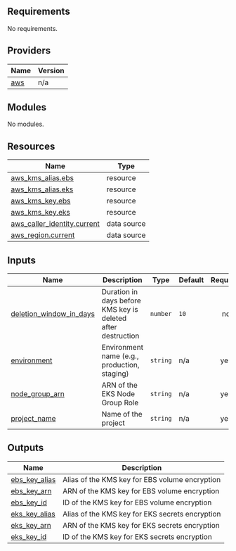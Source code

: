 <!-- BEGIN_TF_DOCS -->
## Requirements

No requirements.

## Providers

| Name | Version |
|------|---------|
| <a name="provider_aws"></a> [aws](#provider\_aws) | n/a |

## Modules

No modules.

## Resources

| Name | Type |
|------|------|
| [aws_kms_alias.ebs](https://registry.terraform.io/providers/hashicorp/aws/latest/docs/resources/kms_alias) | resource |
| [aws_kms_alias.eks](https://registry.terraform.io/providers/hashicorp/aws/latest/docs/resources/kms_alias) | resource |
| [aws_kms_key.ebs](https://registry.terraform.io/providers/hashicorp/aws/latest/docs/resources/kms_key) | resource |
| [aws_kms_key.eks](https://registry.terraform.io/providers/hashicorp/aws/latest/docs/resources/kms_key) | resource |
| [aws_caller_identity.current](https://registry.terraform.io/providers/hashicorp/aws/latest/docs/data-sources/caller_identity) | data source |
| [aws_region.current](https://registry.terraform.io/providers/hashicorp/aws/latest/docs/data-sources/region) | data source |

## Inputs

| Name | Description | Type | Default | Required |
|------|-------------|------|---------|:--------:|
| <a name="input_deletion_window_in_days"></a> [deletion\_window\_in\_days](#input\_deletion\_window\_in\_days) | Duration in days before KMS key is deleted after destruction | `number` | `10` | no |
| <a name="input_environment"></a> [environment](#input\_environment) | Environment name (e.g., production, staging) | `string` | n/a | yes |
| <a name="input_node_group_arn"></a> [node\_group\_arn](#input\_node\_group\_arn) | ARN of the EKS Node Group Role | `string` | n/a | yes |
| <a name="input_project_name"></a> [project\_name](#input\_project\_name) | Name of the project | `string` | n/a | yes |

## Outputs

| Name | Description |
|------|-------------|
| <a name="output_ebs_key_alias"></a> [ebs\_key\_alias](#output\_ebs\_key\_alias) | Alias of the KMS key for EBS volume encryption |
| <a name="output_ebs_key_arn"></a> [ebs\_key\_arn](#output\_ebs\_key\_arn) | ARN of the KMS key for EBS volume encryption |
| <a name="output_ebs_key_id"></a> [ebs\_key\_id](#output\_ebs\_key\_id) | ID of the KMS key for EBS volume encryption |
| <a name="output_eks_key_alias"></a> [eks\_key\_alias](#output\_eks\_key\_alias) | Alias of the KMS key for EKS secrets encryption |
| <a name="output_eks_key_arn"></a> [eks\_key\_arn](#output\_eks\_key\_arn) | ARN of the KMS key for EKS secrets encryption |
| <a name="output_eks_key_id"></a> [eks\_key\_id](#output\_eks\_key\_id) | ID of the KMS key for EKS secrets encryption |
<!-- END_TF_DOCS -->